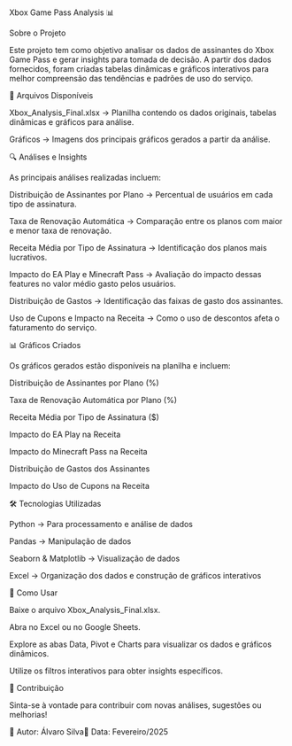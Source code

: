 Xbox Game Pass Analysis 📊

Sobre o Projeto

Este projeto tem como objetivo analisar os dados de assinantes do Xbox Game Pass e gerar insights para tomada de decisão. A partir dos dados fornecidos, foram criadas tabelas dinâmicas e gráficos interativos para melhor compreensão das tendências e padrões de uso do serviço.

📁 Arquivos Disponíveis

Xbox_Analysis_Final.xlsx → Planilha contendo os dados originais, tabelas dinâmicas e gráficos para análise.

Gráficos → Imagens dos principais gráficos gerados a partir da análise.

🔍 Análises e Insights

As principais análises realizadas incluem:

Distribuição de Assinantes por Plano → Percentual de usuários em cada tipo de assinatura.

Taxa de Renovação Automática → Comparação entre os planos com maior e menor taxa de renovação.

Receita Média por Tipo de Assinatura → Identificação dos planos mais lucrativos.

Impacto do EA Play e Minecraft Pass → Avaliação do impacto dessas features no valor médio gasto pelos usuários.

Distribuição de Gastos → Identificação das faixas de gasto dos assinantes.

Uso de Cupons e Impacto na Receita → Como o uso de descontos afeta o faturamento do serviço.

📊 Gráficos Criados

Os gráficos gerados estão disponíveis na planilha e incluem:

Distribuição de Assinantes por Plano (%)

Taxa de Renovação Automática por Plano (%)

Receita Média por Tipo de Assinatura ($)

Impacto do EA Play na Receita

Impacto do Minecraft Pass na Receita

Distribuição de Gastos dos Assinantes

Impacto do Uso de Cupons na Receita

🛠️ Tecnologias Utilizadas

Python → Para processamento e análise de dados

Pandas → Manipulação de dados

Seaborn & Matplotlib → Visualização de dados

Excel → Organização dos dados e construção de gráficos interativos

🚀 Como Usar

Baixe o arquivo Xbox_Analysis_Final.xlsx.

Abra no Excel ou no Google Sheets.

Explore as abas Data, Pivot e Charts para visualizar os dados e gráficos dinâmicos.

Utilize os filtros interativos para obter insights específicos.

📌 Contribuição

Sinta-se à vontade para contribuir com novas análises, sugestões ou melhorias!

📢 Autor: Álvaro Silva📅 Data: Fevereiro/2025
